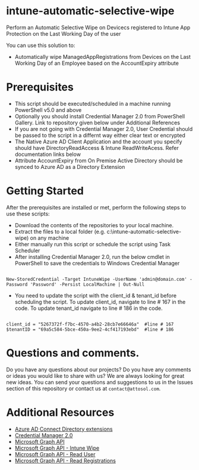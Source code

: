 # intune-automatic-selective-wipe

Perform an Automatic Selective Wipe on Devicecs registered to Intune App Protection on the Last Working Day of the user

You can use this solution to:
* Automatically wipe ManagedAppRegistrations from Devices on the Last Working Day of an Employee based on the AccountExpiry attribute

# Prerequisites
* This script should be executed/scheduled in a machine running PowerShell v5.0 and above
* Optionally you should install Credential Manager 2.0 from PowerShell Gallery. Link to repository given below under Additional References
* If you are not going with Credential Manager 2.0, User Credential should be passed to the script in a differnt way either clear text or encrypted
* The Native Azure AD Client Application and the account you specify should have DirectoryReadAccess & Intune ReadWriteAcess. Refer documentation links below
* Attribute AccountExpiry from On Premise Active Directory should be synced to Azure AD as a Directory Extension

# Getting Started
After the prerequisites are installed or met, perform the following steps to use these scripts:
* Download the contents of the repositories to your local machine.
* Extract the files to a local folder (e.g. c:\intune-automatic-selective-wipe) on any machine
* Either manually run this script or schedule the script using Task Scheduler
* After installing Credential Manager 2.0, run the below cmdlet in PowerShell to save the credentials to Windows Credential Manager

```

New-StoredCredential -Target IntuneWipe -UserName 'admin@domain.com' -Password 'Password' -Persist LocalMachine | Out-Null

```

* You need to update the script with the client_id & tenant_id before scheduling the script. To update client_id, navigate to line # 167 in the code. To update tenant_id navigate to line # 186 in the code.

```

client_id = "5267372f-f7bc-4570-a4b2-28cb7e66646a"  #line # 167
$tenantID = "69a5c584-5bce-450a-9ee2-4cf417193ebd"  #line # 186

```

# Questions and comments.
Do you have any questions about our projects? Do you have any comments or ideas you would like to share with us?
We are always looking for great new ideas. You can send your questions and suggestions to us in the Issues section of this repository or contact us at ``contact@attosol.com``.

# Additional Resources
* [Azure AD Connect Directory extensions](https://docs.microsoft.com/en-us/azure/active-directory/hybrid/how-to-connect-sync-feature-directory-extensions)
* [Credential Manager 2.0](https://www.powershellgallery.com/packages/CredentialManager/2.0)
* [Microsoft Graph API](https://docs.microsoft.com/en-us/graph/overview)
* [Microsoft Graph API - Intune Wipe](https://github.com/microsoftgraph/powershell-intune-samples/blob/master/AppProtectionPolicy/ManagedAppPolicy_Wipe.ps1)
* [Microsoft Graph API - Read User](https://docs.microsoft.com/en-us/graph/api/user-get?view=graph-rest-1.0)
* [Microsoft Graph API - Read Registrations](https://docs.microsoft.com/en-us/graph/api/intune-mam-managedappregistration-list?view=graph-rest-1.0)
